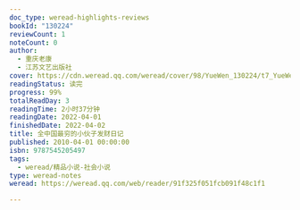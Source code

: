 ```yaml
---
doc_type: weread-highlights-reviews
bookId: "130224"
reviewCount: 1
noteCount: 0
author:
  - 重庆老康
  - 江苏文艺出版社
cover: https://cdn.weread.qq.com/weread/cover/98/YueWen_130224/t7_YueWen_130224.jpg
readingStatus: 读完
progress: 99%
totalReadDay: 3
readingTime: 2小时37分钟
readingDate: 2022-04-01
finishedDate: 2022-04-02
title: 全中国最穷的小伙子发财日记
published: 2010-04-01 00:00:00
isbn: 9787545205497
tags:
  - weread/精品小说-社会小说
type: weread-notes
weread: https://weread.qq.com/web/reader/91f325f051fcb091f48c1f1

---
```











































































































